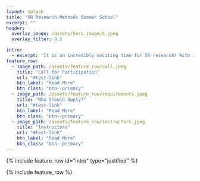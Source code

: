 ```yaml
---
layout: splash
title: "XR Research Methods Summer School"
excerpt: ""
header:
  overlay_image: /assets/hero_image/4.jpeg
  overlay_filter: 0.5 

intro: 
  - excerpt: 'It is an incredibly exciting time for XR research! With immersive technologies rapidly advancing, we are at the brink of wider commercial adoption of MR and VR headsets. Research in this area can shape the future of how we work, learn, play, and socialise.'
feature_row:
  - image_path: /assets/feature_row/call.jpeg
    title: "Call for Participation"
    url: "#test-link"
    btn_label: "Read More"
    btn_class: "btn--primary" 
  - image_path: /assets/feature_row/requirements.jpeg
    title: "Who Should Apply?"
    url: "#test-link"
    btn_label: "Read More"
    btn_class: "btn--primary" 
  - image_path: /assets/feature_row/instructors.jpeg
    title: "Instructors"
    url: "#test-link"
    btn_label: "Read More"
    btn_class: "btn--primary"
---
```


{% include feature_row id="intro" type="justified" %}

{% include feature_row %}
